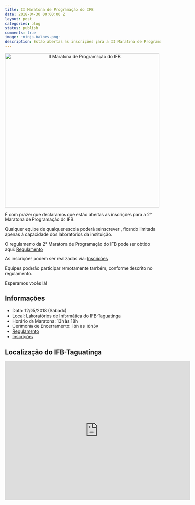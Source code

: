 ```yaml
---
title: II Maratona de Programação do IFB
date: 2018-04-30 00:00:00 Z
layout: post
categories: blog
status: publish
comments: true
image: "ninja-baloes.png"
description: Estão abertas as inscrições para a II Maratona de Programação do IFB
---
```


<img src="{{site.url}}/assets/2-maratona-de-programacao-ifb/chamada-2-mdp-ifb.png" alt="II Maratona de Programação do IFB" align="middle" style="width: 500px; text-align: center"/>


É com prazer que declaramos que estão abertas as inscrições para a 2° Maratona de Programação do IFB.

Qualquer equipe de qualquer escola poderá seinscrever , ficando limitada apenas à capacidade dos laboratórios da instituição.


O regulamento da 2° Maratona de Programação do IFB pode ser obtido aqui: [Regulamento]({{site.url}}/assets/2-maratona-de-programacao-ifb/Regulamento-2-Maratona-IFB.pdf)

As inscrições podem ser realizadas via: [Inscrições](https://docs.google.com/forms/d/e/1FAIpQLSc5VrrAdCyZgdKr4-6Xb7RMIw9-oXHnWNMKNPjwwiooSHO9dg/viewform?usp=sf_link)

Equipes poderão participar remotamente também, conforme descrito no regulamento.

Esperamos vocês lá!

## Informações
* Data: 12/05/2018 (Sábado)
* Local: Laboratórios de Informática do IFB-Taguatinga
* Horário da Maratona: 13h às 18h
* Cerimônia de Encerramento: 18h às 18h30
* [Regulamento]({{site.url}}/assets/2-maratona-de-programacao-ifb/Regulamento-2-Maratona-IFB.pdf)
* [Inscrições](https://docs.google.com/forms/d/e/1FAIpQLSc5VrrAdCyZgdKr4-6Xb7RMIw9-oXHnWNMKNPjwwiooSHO9dg/viewform?usp=sf_link)


## Localização do IFB-Taguatinga

<iframe src="https://www.google.com/maps/embed?pb=!1m18!1m12!1m3!1d1919.5975406813993!2d-48.101444527716204!3d-15.793664356859884!2m3!1f0!2f0!3f0!3m2!1i1024!2i768!4f13.1!3m3!1m2!1s0x935bcc9fd5140ce1%3A0x63a91cbeaf63f89e!2sInstituto+Federal+de+Bras%C3%ADlia+Campus+Taguatinga!5e0!3m2!1spt-BR!2sbr!4v1501979852905" width="600" height="450" frameborder="0" style="border:0" allowfullscreen></iframe>
